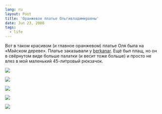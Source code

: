 ```yaml
---
lang: ru
layout: Post
title: 'Оранжевое платье Ольгивладимировны'
date: Jun 23, 2008
tags:
  - life
---
```


Вот в таком красивом (и главное оранжевом) платье Оля была на «Майском дереве». Платье заказывали у [berkanar](http://berkanar.livejournal.com/). Ещё был плащ, но он в свёрнутом виде больше палатки (и весит тоже больше) и просто не влез в мой маленький 45-литровый рюкзачок.

![](/images/blog/Sapegin-Artem-20D-2008-05-31-511-1147.jpg)

<!--more-->

![](/images/blog/Sapegin-Artem-20D-2008-05-31-511-1118.jpg)

![](/images/blog/Sapegin-Artem-20D-2008-05-31-511-1113.jpg)

![](/images/blog/Sapegin-Artem-20D-2008-05-31-511-1124.jpg)

![](/images/blog/Sapegin-Artem-20D-2008-05-31-513-1392.jpg)
